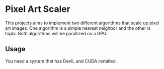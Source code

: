 # Pixel Art Scaler

This projects aims to implement two different algorithms that scale up pixel art images. One algorithm is a simple nearest neighbor and the other 
is hq4x. Both algorithms will be parallized on a GPU.

## Usage

You need a system that has DevIL and CUDA installed.

